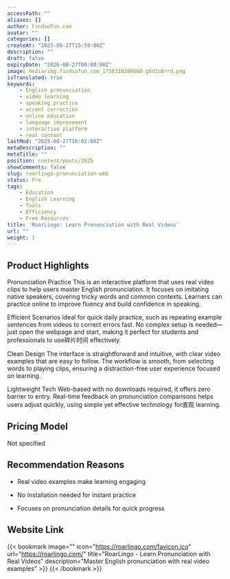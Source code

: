 ```yaml
---
accessPath: ""
aliases: []
author: FindsoFun.com
avatar: ""
categories: []
createAt: "2025-08-27T15:59:00Z"
description: ""
draft: false
expiryDate: "2026-08-27T00:00:00Z"
image: media/img.findsofun.com_1756310388660-g6d1o8rrd.png
isTranslated: true
keywords:
    - English pronunciation
    - video learning
    - speaking practice
    - accent correction
    - online education
    - language improvement
    - interactive platform
    - real context
lastMod: "2025-08-27T16:02:00Z"
metaDescription: ""
metaTitle: ""
position: content/posts/2025
showComments: false
slug: roarlingo-pronunciation-web
status: Pre
tags:
    - Education
    - English Learning
    - Tools
    - Efficiency
    - Free Resources
title: 'RoarLingo: Learn Pronunciation with Real Videos'
url: ""
weight: 1
---
```

## Product Highlights
Pronunciation Practice
This is an interactive platform that uses real video clips to help users master English pronunciation. It focuses on imitating native speakers, covering tricky words and common contexts. Learners can practice online to improve fluency and build confidence in speaking.

Efficient Scenarios
Ideal for quick daily practice, such as repeating example sentences from videos to correct errors fast. No complex setup is needed—just open the webpage and start, making it perfect for students and professionals to use碎片时间 effectively.

Clean Design
The interface is straightforward and intuitive, with clear video examples that are easy to follow. The workflow is smooth, from selecting words to playing clips, ensuring a distraction-free user experience focused on learning.

Lightweight Tech
Web-based with no downloads required, it offers zero barrier to entry. Real-time feedback on pronunciation comparisons helps users adjust quickly, using simple yet effective technology for直观 learning.

## Pricing Model
<!--more-->Not specified

## Recommendation Reasons
- Real video examples make learning engaging

- No installation needed for instant practice

- Focuses on pronunciation details for quick progress

## Website Link
{{< bookmark image="<no value>" icon="https://roarlingo.com/favicon.ico" url="https://roarlingo.com/" title="RoarLingo - Learn Pronunciation with Real Videos" description="Master English pronunciation with real video examples" >}}
{{< /bookmark >}}

